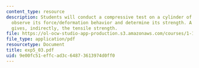 ```yaml
---
content_type: resource
description: Students will conduct a compressive test on a cylinder of concrete to
  observe its force/deformation behavior and determine its strength. A second test
  gives, indirectly, the tensile strength.
file: https://ol-ocw-studio-app-production.s3.amazonaws.com/courses/1-105-solid-mechanics-laboratory-fall-2003/9e00fc51effcad3c64873613974d0ff0_exp5_03.pdf
file_type: application/pdf
resourcetype: Document
title: exp5_03.pdf
uid: 9e00fc51-effc-ad3c-6487-3613974d0ff0
---
```

